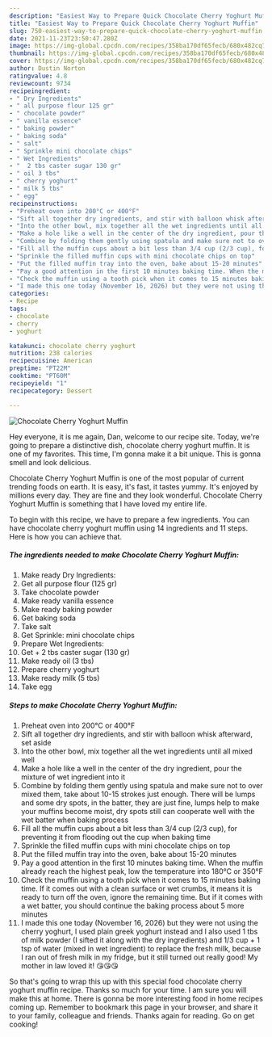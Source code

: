 ```yaml
---
description: "Easiest Way to Prepare Quick Chocolate Cherry Yoghurt Muffin"
title: "Easiest Way to Prepare Quick Chocolate Cherry Yoghurt Muffin"
slug: 750-easiest-way-to-prepare-quick-chocolate-cherry-yoghurt-muffin
date: 2021-11-23T23:50:47.280Z
image: https://img-global.cpcdn.com/recipes/358ba170df65fecb/680x482cq70/chocolate-cherry-yoghurt-muffin-recipe-main-photo.jpg
thumbnail: https://img-global.cpcdn.com/recipes/358ba170df65fecb/680x482cq70/chocolate-cherry-yoghurt-muffin-recipe-main-photo.jpg
cover: https://img-global.cpcdn.com/recipes/358ba170df65fecb/680x482cq70/chocolate-cherry-yoghurt-muffin-recipe-main-photo.jpg
author: Dustin Norton
ratingvalue: 4.8
reviewcount: 9734
recipeingredient:
- " Dry Ingredients"
- " all purpose flour 125 gr"
- " chocolate powder"
- " vanilla essence"
- " baking powder"
- " baking soda"
- " salt"
- " Sprinkle mini chocolate chips"
- " Wet Ingredients"
- "  2 tbs caster sugar 130 gr"
- " oil 3 tbs"
- " cherry yoghurt"
- " milk 5 tbs"
- " egg"
recipeinstructions:
- "Preheat oven into 200°C or 400°F"
- "Sift all together dry ingredients, and stir with balloon whisk afterward, set aside"
- "Into the other bowl, mix together all the wet ingredients until all mixed well"
- "Make a hole like a well in the center of the dry ingredient, pour the mixture of wet ingredient into it"
- "Combine by folding them gently using spatula and make sure not to over mixed them, take about 10-15 strokes just enough. There will be lumps and some dry spots, in the batter, they are just fine, lumps help to make your muffins become moist, dry spots still can cooperate well with the wet batter when baking process"
- "Fill all the muffin cups about a bit less than 3/4 cup (2/3 cup), for preventing it from flooding out the cup when baking time"
- "Sprinkle the filled muffin cups with mini chocolate chips on top"
- "Put the filled muffin tray into the oven, bake about 15-20 minutes"
- "Pay a good attention in the first 10 minutes baking time. When the muffin already reach the highest peak, low the temperature into 180°C or 350°F"
- "Check the muffin using a tooth pick when it comes to 15 minutes baking time. If it comes out with a clean surface or wet crumbs, it means it is ready to turn off the oven, ignore the remaining time. But if it comes with a wet batter, you should continue the baking process about 5 more minutes"
- "I made this one today (November 16, 2026) but they were not using the cherry yoghurt, I used plain greek yoghurt instead and I also used 1 tbs of milk powder (I sifted it along with the dry ingredients) and 1/3 cup + 1 tsp of water (mixed in wet ingredient) to replace the fresh milk, because I ran out of fresh milk in my fridge, but it still turned out really good! My mother in law loved it! 😘😘😘"
categories:
- Recipe
tags:
- chocolate
- cherry
- yoghurt

katakunci: chocolate cherry yoghurt 
nutrition: 238 calories
recipecuisine: American
preptime: "PT22M"
cooktime: "PT60M"
recipeyield: "1"
recipecategory: Dessert

---
```



![Chocolate Cherry Yoghurt Muffin](https://img-global.cpcdn.com/recipes/358ba170df65fecb/680x482cq70/chocolate-cherry-yoghurt-muffin-recipe-main-photo.jpg)

Hey everyone, it is me again, Dan, welcome to our recipe site. Today, we're going to prepare a distinctive dish, chocolate cherry yoghurt muffin. It is one of my favorites. This time, I'm gonna make it a bit unique. This is gonna smell and look delicious.

Chocolate Cherry Yoghurt Muffin is one of the most popular of current trending foods on earth. It is easy, it's fast, it tastes yummy. It's enjoyed by millions every day. They are fine and they look wonderful. Chocolate Cherry Yoghurt Muffin is something that I have loved my entire life.




To begin with this recipe, we have to prepare a few ingredients. You can have chocolate cherry yoghurt muffin using 14 ingredients and 11 steps. Here is how you can achieve that.

<!--inarticleads1-->

##### The ingredients needed to make Chocolate Cherry Yoghurt Muffin:

1. Make ready  Dry Ingredients:
1. Get  all purpose flour (125 gr)
1. Take  chocolate powder
1. Make ready  vanilla essence
1. Make ready  baking powder
1. Get  baking soda
1. Take  salt
1. Get  Sprinkle: mini chocolate chips
1. Prepare  Wet Ingredients:
1. Get  + 2 tbs caster sugar (130 gr)
1. Make ready  oil (3 tbs)
1. Prepare  cherry yoghurt
1. Make ready  milk (5 tbs)
1. Take  egg




<!--inarticleads2-->

##### Steps to make Chocolate Cherry Yoghurt Muffin:

1. Preheat oven into 200°C or 400°F
1. Sift all together dry ingredients, and stir with balloon whisk afterward, set aside
1. Into the other bowl, mix together all the wet ingredients until all mixed well
1. Make a hole like a well in the center of the dry ingredient, pour the mixture of wet ingredient into it
1. Combine by folding them gently using spatula and make sure not to over mixed them, take about 10-15 strokes just enough. There will be lumps and some dry spots, in the batter, they are just fine, lumps help to make your muffins become moist, dry spots still can cooperate well with the wet batter when baking process
1. Fill all the muffin cups about a bit less than 3/4 cup (2/3 cup), for preventing it from flooding out the cup when baking time
1. Sprinkle the filled muffin cups with mini chocolate chips on top
1. Put the filled muffin tray into the oven, bake about 15-20 minutes
1. Pay a good attention in the first 10 minutes baking time. When the muffin already reach the highest peak, low the temperature into 180°C or 350°F
1. Check the muffin using a tooth pick when it comes to 15 minutes baking time. If it comes out with a clean surface or wet crumbs, it means it is ready to turn off the oven, ignore the remaining time. But if it comes with a wet batter, you should continue the baking process about 5 more minutes
1. I made this one today (November 16, 2026) but they were not using the cherry yoghurt, I used plain greek yoghurt instead and I also used 1 tbs of milk powder (I sifted it along with the dry ingredients) and 1/3 cup + 1 tsp of water (mixed in wet ingredient) to replace the fresh milk, because I ran out of fresh milk in my fridge, but it still turned out really good! My mother in law loved it! 😘😘😘




So that's going to wrap this up with this special food chocolate cherry yoghurt muffin recipe. Thanks so much for your time. I am sure you will make this at home. There is gonna be more interesting food in home recipes coming up. Remember to bookmark this page in your browser, and share it to your family, colleague and friends. Thanks again for reading. Go on get cooking!
